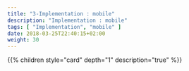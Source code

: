 ```yaml
---
title: "3-Implementation : mobile"
description: "Implementation : mobile"
tags: [ "Implementation", "mobile" ]
date: 2018-03-25T22:40:15+02:00
weight: 30
---
```

{{% children style="card" depth="1"  description="true" %}}
